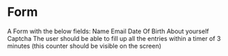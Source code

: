 # Form
A Form with the below fields:
Name
Email
Date Of Birth
About yourself
Captcha
The user should be able to fill up all the entries within a timer of 3 minutes (this counter should be visible on the screen)
